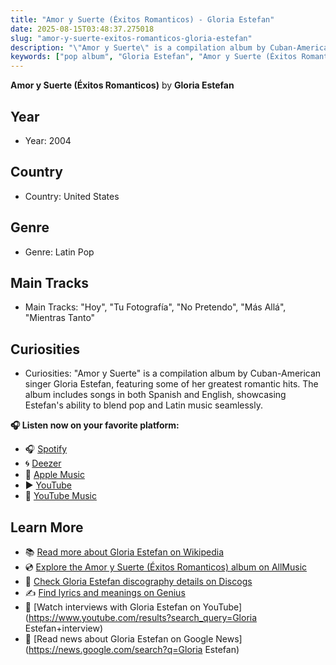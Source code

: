 ```yaml
---
title: "Amor y Suerte (Éxitos Romanticos) - Gloria Estefan"
date: 2025-08-15T03:48:37.275018
slug: "amor-y-suerte-exitos-romanticos-gloria-estefan"
description: "\"Amor y Suerte\" is a compilation album by Cuban-American singer Gloria Estefan, featuring some of her greatest romantic hits."
keywords: ["pop album", "Gloria Estefan", "Amor y Suerte (Éxitos Romanticos)", "music"]
---
```


**Amor y Suerte (Éxitos Romanticos)** by **Gloria Estefan**

## Year
- Year: 2004
## Country
- Country: United States
## Genre
- Genre: Latin Pop
## Main Tracks
- Main Tracks: "Hoy", "Tu Fotografía", "No Pretendo", "Más Allá", "Mientras Tanto"
## Curiosities
- Curiosities: "Amor y Suerte" is a compilation album by Cuban-American singer Gloria Estefan, featuring some of her greatest romantic hits. The album includes songs in both Spanish and English, showcasing Estefan's ability to blend pop and Latin music seamlessly.



**🎧 Listen now on your favorite platform:**

- 🎧 [Spotify](https://open.spotify.com/search/Amor%20y%20Suerte%20%28%C3%89xitos%20Romanticos%29%20Gloria%20Estefan)
- 🌀 [Deezer](https://www.deezer.com/search/Amor%20y%20Suerte%20%28%C3%89xitos%20Romanticos%29%20Gloria%20Estefan)
- 🍎 [Apple Music](https://music.apple.com/search?term=Amor%20y%20Suerte%20%28%C3%89xitos%20Romanticos%29%20Gloria%20Estefan)
- ▶️ [YouTube](https://www.youtube.com/results?search_query=Amor%20y%20Suerte%20%28%C3%89xitos%20Romanticos%29%20Gloria%20Estefan)
- 🎵 [YouTube Music](https://music.youtube.com/search?q=Amor%20y%20Suerte%20%28%C3%89xitos%20Romanticos%29%20Gloria%20Estefan)

## Learn More

- 📚 [Read more about Gloria Estefan on Wikipedia](https://en.wikipedia.org/wiki/Gloria+Estefan)
- 💿 [Explore the Amor y Suerte (Éxitos Romanticos) album on AllMusic](https://www.allmusic.com/search/albums/Amor+y+Suerte+%28%C3%89xitos+Romanticos%29)
- 📀 [Check Gloria Estefan discography details on Discogs](https://www.discogs.com/search/?q=Amor+y+Suerte+%28%C3%89xitos+Romanticos%29+Gloria+Estefan&type=all)
- ✍️ [Find lyrics and meanings on Genius](https://genius.com/search?q=Amor+y+Suerte+%28%C3%89xitos+Romanticos%29%20Gloria+Estefan)
- 🎤 [Watch interviews with Gloria Estefan on YouTube](https://www.youtube.com/results?search_query=Gloria Estefan+interview)
- 📰 [Read news about Gloria Estefan on Google News](https://news.google.com/search?q=Gloria Estefan)